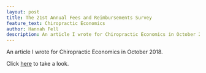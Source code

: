 ```yaml
---
layout: post
title: The 21st Annual Fees and Reimbursements Survey
feature_text: Chiropractic Economics
author: Hannah Fell
description: An article I wrote for Chiropractic Economics in October 2018. Fees and Reimbursements Survey.
---
```


An article I wrote for Chiropractic Economics in October 2018.

Click [here](https://www.chiroeco.com/21-fees-and-reimbursements-survey/) to take a look.
